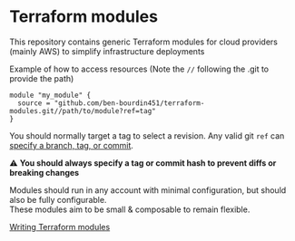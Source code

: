 # Terraform modules

This repository contains generic Terraform modules for cloud providers (mainly AWS) to simplify infrastructure deployments

Example of how to access resources (Note the `//` following the .git to provide the path)
```
module "my_module" {
  source = "github.com/ben-bourdin451/terraform-modules.git//path/to/module?ref=tag"
}
```

You should normally target a tag to select a revision. Any valid git `ref` can [specify a branch, tag, or commit](https://www.terraform.io/docs/modules/sources.html#selecting-a-revision).

:warning: __You should always specify a tag or commit hash to prevent diffs or breaking changes__

Modules should run in any account with minimal configuration, but should also be fully configurable.  
These modules aim to be small & composable to remain flexible.

[Writing Terraform modules](https://www.terraform.io/docs/modules/create.html)
